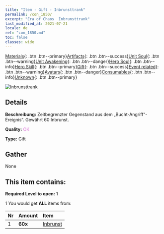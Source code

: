 ```yaml
---
title: "Item - Gift - Inbrunsttrank"
permalink: /con_1850/
excerpt: "Era of Chaos  Inbrunsttrank"
last_modified_at: 2021-07-21
locale: de
ref: "con_1850.md"
toc: false
classes: wide
---
```

 [Materials](/ItemsDE/){: .btn .btn--primary}[Artifacts](/ItemsDE/Artifacts/){: .btn .btn--success}[Unit Soul](/ItemsDE/UnitSoul/){: .btn .btn--warning}[Unit Awakening](/ItemsDE/UnitAwakening/){: .btn .btn--danger}[Hero Soul](/ItemsDE/HeroSoul/){: .btn .btn--info}[Hero Skill](/ItemsDE/HeroSkill/){: .btn .btn--primary}[Gift](/ItemsDE/Gift/){: .btn .btn--success}[Event related](/ItemsDE/Events/){: .btn .btn--warning}[Avatars](/ItemsDE/Avatars/){: .btn .btn--danger}[Consumables](/ItemsDE/Consumables/){: .btn .btn--info}[Unknown](/ItemsDE/Unknown/){: .btn .btn--primary}

 ![Inbrunsttrank](/images/t/i_907473.png)

## Details
 **Beschreibung:** Zeitbegrenzter Gegenstand aus dem „Bucht-Angriff“-Ereignis“. Gewährt 60 Inbrunst.

 **Quality:** <span style="color: #DA70D6">OK</span>

 **Type:** Gift

## Gather

  None

## This item contains:

 **Required Level to open:** 1

 1 You would get **ALL** items  from:

  | Nr | Amount |     Item    |
  |:---|:-------|:------------|
  | 1 |  **60x** | [Inbrunst](/ItemsDE/con_954/) |  | 
